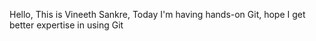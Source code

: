 Hello, This is Vineeth Sankre, Today I'm having hands-on Git, hope I get better expertise in using Git
